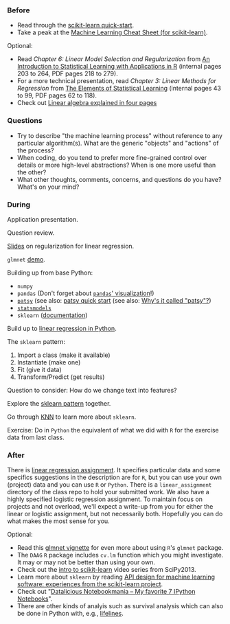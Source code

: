 ### Before

 * Read through the [scikit-learn quick-start](http://scikit-learn.org/dev/tutorial/basic/tutorial.html).
 * Take a peak at the [Machine Learning Cheat Sheet (for scikit-learn)](http://peekaboo-vision.blogspot.com/2013/01/machine-learning-cheat-sheet-for-scikit.html).

Optional:

 * Read _Chapter 6: Linear Model Selection and Regularization_ from [An Introduction to Statistical Learning with Applications in R](http://www-bcf.usc.edu/~gareth/ISL/ISLR%20First%20Printing.pdf) (internal pages 203 to 264, PDF pages 218 to 279).
 * For a more technical presentation, read _Chapter 3: Linear Methods for Regression_ from [The Elements of Statistical Learning](http://statweb.stanford.edu/~tibs/ElemStatLearn/printings/ESLII_print10.pdf) (internal pages 43 to 99, PDF pages 62 to 118).
 * Check out [Linear algebra explained in four pages](http://cnd.mcgill.ca/~ivan/miniref/linear_algebra_in_4_pages.pdf)


### Questions

 * Try to describe "the machine learning process" without reference to
   any particular algorithm(s). What are the generic "objects" and
   "actions" of the process?
 * When coding, do you tend to prefer more fine-grained control over
   details or more high-level abstractions? When is one more useful
   than the other?
 * What other thoughts, comments, concerns, and questions do you have?
   What's on your mind?


### During

Application presentation.

Question review.

[Slides](slides.pdf) on regularization for linear regression.

`glmnet` [demo](glmnet.Rmd).

Building up from base Python:
 * `numpy`
 * `pandas` (Don't forget about [`pandas`' visualization](http://pandas.pydata.org/pandas-docs/stable/visualization.html)!)
 * [`patsy`](http://patsy.readthedocs.org/) (see also: [patsy quick start](https://patsy.readthedocs.org/en/latest/quickstart.html) (see also: [Why's it called "patsy"?](http://seveninchesofyourtime.com/wp-content/uploads/2014/08/montypython7.gif))
 * [`statsmodels`](http://statsmodels.sourceforge.net/devel/)
 * `sklearn` ([documentation](http://scikit-learn.org/dev/documentation.html))

Build up to [linear regression in Python](linear.ipynb).

The `sklearn` pattern:
 1. Import a class (make it available)
 2. Instantiate (make one)
 3. Fit (give it data)
 4. Transform/Predict (get results)

Question to consider: How do we change text into features?

Explore the [sklearn pattern](sklearn_pattern.ipynb) together.

Go through [KNN](knn.md) to learn more about `sklearn`.

Exercise: Do in `Python` the equivalent of what we did with `R` for the exercise data from last class.


### After

There is [linear regression assignment](../linear_assignment). It specifies particular data and some specifics suggestions in the description are for `R`, but you can use your own (project) data and you can use `R` or `Python`. There is a `linear_assignment` directory of the class repo to hold your submitted work. We also have a highly specified logistic regression assignment. To maintain focus on projects and not overload, we'll expect a write-up from you for either the linear or logistic assignment, but not necessarily both. Hopefully you can do what makes the most sense for you.

Optional:
 * Read this [glmnet vignette](http://www.stanford.edu/~hastie/glmnet/glmnet_alpha.html) for even more about using `R`'s `glmnet` package.
 * The `DAAG` `R` package includes `cv.lm` function which you might investigate. It may or may not be better than using your own.
 * Check out the [intro to scikit-learn][] video series from SciPy2013.
 * Learn more about `sklearn` by reading [API design for machine learning software: experiences from the scikit-learn project](http://arxiv.org/abs/1309.0238).
 * Check out "[Datalicious Notebookmania – My favorite 7 IPython Notebooks](http://beautifuldata.net/2014/03/datalicious-notebookmania-my-favorite-7-ipython-notebooks/)".
 * There are other kinds of analyis such as survival analysis which can also be done in Python with, e.g., [lifelines](http://lifelines.readthedocs.org/).

[intro to scikit-learn]: https://www.youtube.com/watch?v=r4bRUvvlaBw
